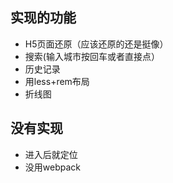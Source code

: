 ## 实现的功能
- H5页面还原（应该还原的还是挺像）
- 搜索(输入城市按回车或者直接点）
- 历史记录
- 用less+rem布局
- 折线图

## 没有实现
- 进入后就定位
- 没用webpack
